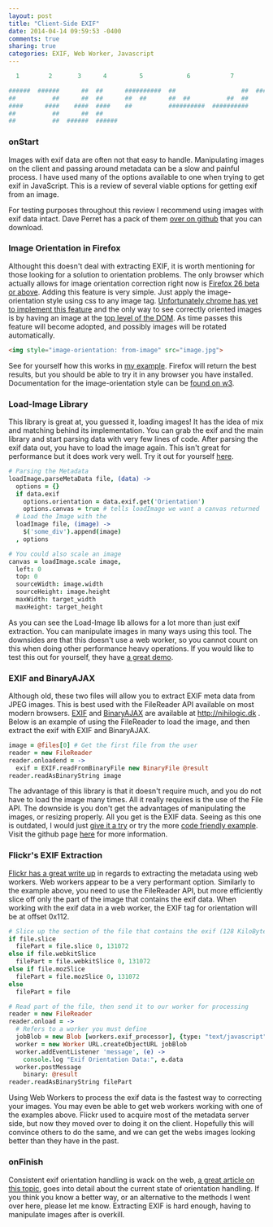 ```yaml
---
layout: post
title: "Client-Side EXIF"
date: 2014-04-14 09:59:53 -0400
comments: true
sharing: true
categories: EXIF, Web Worker, Javascript
---
```


```coffeescript
  1        2       3      4         5            6           7          8

######  ######      ##  ##      ##########  ##                  ##  ##########
##          ##      ##  ##      ##  ##      ##  ##          ##  ##      ##  ##
####      ####    ####  ####    ##          ##########  ##########          ##
##          ##      ##  ##
##          ##  ######  ######
```

### onStart
Images with exif data are often not that easy to handle. Manipulating images on the client and passing around metadata can be a slow and painful process. I have used many of the options available to one when trying to get exif in JavaScript. This is a review of several viable options for getting exif from an image.

For testing purposes throughout this review I recommend using images with exif data intact. Dave Perret has a pack of them [over on github](https://github.com/recurser/exif-orientation-examples) that you can download.

### Image Orientation in Firefox

Althought this doesn't deal with extracting EXIF, it is worth mentioning for those looking for a solution to orientation problems. The only browser which actually allows for image orientation correction right now is [Firefox 26 beta or above](https://developer.mozilla.org/en-US/docs/Web/CSS/image-orientation#Browser_compatibility). Adding this feature is very simple. Just apply the image-orientation style using css to any image tag. [Unfortunately chrome has yet to implement this feature](https://code.google.com/p/chromium/issues/detail?id=158753) and the only way to see correctly oriented images is by having an image at the [top level of the DOM](https://code.google.com/p/chromium/issues/detail?id=56845#c66). As time passes this feature will become adopted, and possibly images will be rotated automatically.

```html
<img style="image-orientation: from-image" src="image.jpg">
```

See for yourself how this works in [my example](http://jsfiddle.net/L3S7R/). Firefox will return the best results, but you should be able to try it in any browser you have installed. Documentation for the image-orientation style can be [found on w3](http://dev.w3.org/csswg/css3-images/#image-orientation).

### Load-Image Library
This library is great at, you guessed it, loading images! It has the idea of mix and matching behind its implementation. You can grab the exif and the main library and start parsing data with very few lines of code. After parsing the exif data out, you have to load the image again. This isn't great for performance but it does work very well. Try it out for yourself [here](https://github.com/blueimp/JavaScript-Load-Image).

```coffeescript
# Parsing the Metadata
loadImage.parseMetaData file, (data) ->
  options = {}
  if data.exif
    options.orientation = data.exif.get('Orientation')
    options.canvas = true # tells loadImage we want a canvas returned
  # Load the Image with the
  loadImage file, (image) ->
    $('some_div').append(image)
  , options

# You could also scale an image
canvas = loadImage.scale image,
  left: 0
  top: 0
  sourceWidth: image.width
  sourceHeight: image.height
  maxWidth: target_width
  maxHeight: target_height
```

As you can see the Load-Image lib allows for a lot more than just exif extraction. You can manipulate images in many ways using this tool. The downsides are that this doesn't use a web worker, so you cannot count on this when doing other performance heavy operations. If you would like to test this out for yourself, they have [a great demo](http://blueimp.github.io/JavaScript-Load-Image/).

### EXIF and BinaryAJAX
Although old, these two files will allow you to extract EXIF meta data from JPEG images. This is best used with the FileReader API available on most modern browsers.
[EXIF](http://www.nihilogic.dk/labs/exif/exif.js) and [BinaryAJAX](http://www.nihilogic.dk/labs/binaryajax/binaryajax.js) are available at http://nihilogic.dk . Below is an example of using the FileReader to load the image, and then extract the exif with EXIF and BinaryAJAX.

```coffeescript
image = @files[0] # Get the first file from the user
reader = new FileReader
reader.onloadend = ->
  exif = EXIF.readFromBinaryFile new BinaryFile @result
reader.readAsBinaryString image
```

The advantage of this library is that it doesn't require much, and you do not have to load the image many times. All it really requires is the use of the File API. The downside is you don't get the advantages of manipulating the images, or resizing properly. All you get is the EXIF data. Seeing as this one is outdated, I would just [give it a try](http://sandbox.juurlink.org/html5imageuploader/) or try the more [code friendly example](http://jsfiddle.net/interstateone/gtLWG/). Visit the github page [here](https://github.com/jseidelin/exif-js) for more information.

### Flickr's EXIF Extraction
[Flickr has a great write up](http://code.flickr.net/2012/06/01/parsing-exif-client-side-using-javascript-2/) in regards to extracting the metadata using web workers. Web workers appear to be a very performant option. Similarly to the example above, you need to use the FileReader API, but more efficiently slice off only the part of the image that contains the exif data. When working with the exif data in a web worker, the EXIF tag for orientation will be at offset 0x112.

```coffeescript
# Slice up the section of the file that contains the exif (128 KiloBytes = 131072 Bytes)
if file.slice
  filePart = file.slice 0, 131072
else if file.webkitSlice
  filePart = file.webkitSlice 0, 131072
else if file.mozSlice
  filePart = file.mozSlice 0, 131072
else
  filePart = file

# Read part of the file, then send it to our worker for processing
reader = new FileReader
reader.onload = ->
  # Refers to a worker you must define
  jobBlob = new Blob [workers.exif_processor], {type: "text/javascript"}
  worker = new Worker URL.createObjectURL jobBlob
  worker.addEventListener 'message', (e) ->
    console.log "Exif Orientation Data:", e.data
  worker.postMessage
    binary: @result
reader.readAsBinaryString filePart
```
Using Web Workers to process the exif data is the fastest way to correcting your images. You may even be able to get web workers working with one of the examples above. Flickr used to acquire most of the metadata server side, but now they moved over to doing it on the client. Hopefully this will convince others to do the same, and we can get the webs images looking better than they have in the past.

### onFinish
Consistent exif orientation handling is wack on the web, [a great article on this topic](http://www.daveperrett.com/articles/2012/07/28/exif-orientation-handling-is-a-ghetto/), goes into detail about the current state of orientation handling. If you think you know a better way, or an alternative to the methods I went over here, please let me know. Extracting EXIF is hard enough, having to manipulate images after is overkill.